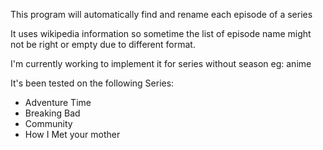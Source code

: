 This program will automatically find and rename each episode of a series

It uses wikipedia information so sometime the list of episode name might
not be right or empty due to different format.

I'm currently working to implement it for series without season
eg: anime

It's been tested on the following Series:
  - Adventure Time
  - Breaking Bad
  - Community
  - How I Met your mother
